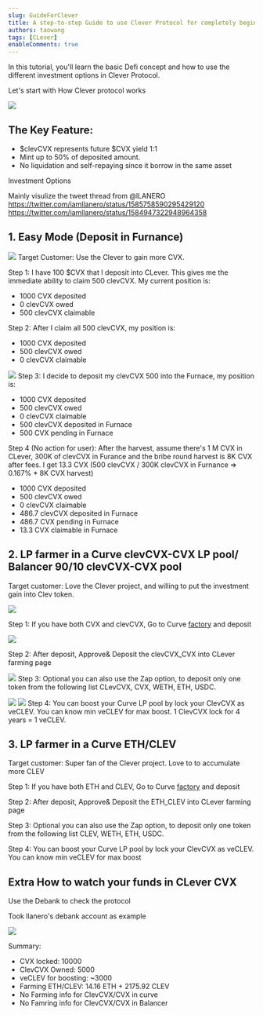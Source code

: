 ```yaml
---
slug: GuideForClever
title: A step-to-step Guide to use Clever Protocol for completely beginner
authors: taowang
tags: [CLever]
enableComments: true
---
```


In this tutorial, you'll learn the basic Defi concept and how to use the different investment options in Clever Protocol.

Let's start with How Clever protocol works

![](https://pbs.twimg.com/media/FdaZl10WIAAsFi9?format=jpg&name=medium)

## The Key Feature:

- $clevCVX represents future $CVX yield 1:1
- Mint up to 50% of deposited amount.
- No liquidation and self-repaying since it borrow in the same asset

Investment Options

Mainly visulize the tweet thread from @lLANERO https://twitter.com/iamllanero/status/1585758590295429120
https://twitter.com/iamllanero/status/1584947322948964358

<!--truncate-->

## 1. Easy Mode (Deposit in Furnance)

![](https://i.imgur.com/dJh3fL7.png)
Target Customer: Use the Clever to gain more CVX.

Step 1: I have 100 $CVX that I deposit into CLever. This gives me the immediate ability to claim 500 clevCVX. My current position is:

- 1000 CVX deposited
- 0 clevCVX owed
- 500 clevCVX claimable

Step 2: After I claim all 500 clevCVX, my position is:

- 1000 CVX deposited
- 500 clevCVX owed
- 0 clevCVX claimable

![](https://i.imgur.com/JuhEw4e.png)
Step 3: I decide to deposit my clevCVX 500 into the Furnace, my position is:

- 1000 CVX deposited
- 500 clevCVX owed
- 0 clevCVX claimable
- 500 clevCVX deposited in Furnace
- 500 CVX pending in Furnace

Step 4 (No action for user): After the harvest, assume there's 1 M CVX in CLever, 300K of clevCVX in Furance and the bribe round harvest is 8K CVX after fees. I get 13.3 CVX (500 clevCVX / 300K clevCVX in Furnance => 0.167% \* 8K CVX harvest)

- 1000 CVX deposited
- 500 clevCVX owed
- 0 clevCVX claimable
- 486.7 clevCVX deposited in Furnace
- 486.7 CVX pending in Furnace
- 13.3 CVX claimable in Furnace

## 2. LP farmer in a Curve clevCVX-CVX LP pool/ Balancer 90/10 clevCVX-CVX pool

Target customer: Love the Clever project, and willing to put the investment gain into Clev token.

![](https://i.imgur.com/Som8qpN.png)

Step 1: If you have both CVX and clevCVX, Go to Curve [factory](https://curve.fi/factory/209/deposit) and deposit

![](https://i.imgur.com/cQ0haQL.png)

Step 2: After deposit, Approve& Deposit the clevCVX_CVX into CLever farming page

![](https://i.imgur.com/ubdgWzT.png)
Step 3: Optional you can also use the Zap option, to deposit only one token from the following list CLevCVX, CVX, WETH, ETH, USDC.

![](https://i.imgur.com/sUBGrso.png)
![](https://i.imgur.com/1fqR9Vo.png)
Step 4: You can boost your Curve LP pool by lock your ClevCVX as veCLEV. You can know min veCLEV for max boost. 1 ClevCVX lock for 4 years = 1 veCLEV.

## 3. LP farmer in a Curve ETH/CLEV

Target customer: Super fan of the Clever project. Love to to accumulate more CLEV

Step 1: If you have both ETH and CLEV, Go to Curve [factory](https://curve.fi/factory/140/deposit) and deposit

Step 2: After deposit, Approve& Deposit the ETH_CLEV into CLever farming page

Step 3: Optional you can also use the Zap option, to deposit only one token from the following list CLEV, WETH, ETH, USDC.

Step 4: You can boost your Curve LP pool by lock your ClevCVX as veCLEV. You can know min veCLEV for max boost

## Extra How to watch your funds in CLever CVX

Use the Debank to check the protocol

Took llanero's debank account as example

![](https://i.imgur.com/zfzyjXV.png)

Summary:

- CVX locked: 10000
- ClevCVX Owned: 5000
- veCLEV for boosting: ~3000
- Farming ETH/CLEV: 14.16 ETH + 2175.92 CLEV
- No Farming info for ClevCVX/CVX in curve
- No Famring info for ClevCVX/CVX in Balancer
